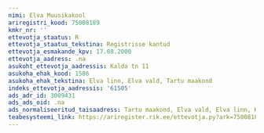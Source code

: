 ```yaml
---
nimi: Elva Muusikakool
ariregistri_kood: 75008189
kmkr_nr: ''
ettevotja_staatus: R
ettevotja_staatus_tekstina: Registrisse kantud
ettevotja_esmakande_kpv: 17.08.2000
ettevotja_aadress: .na
asukoht_ettevotja_aadressis: Kalda tn 11
asukoha_ehak_kood: 1586
asukoha_ehak_tekstina: Elva linn, Elva vald, Tartu maakond
indeks_ettevotja_aadressis: '61505'
ads_adr_id: 3009431
ads_ads_oid: .na
ads_normaliseeritud_taisaadress: Tartu maakond, Elva vald, Elva linn, Kalda tn 11
teabesysteemi_link: https://ariregister.rik.ee/ettevotja.py?ark=75008189&ref=rekvisiidid
---
```

